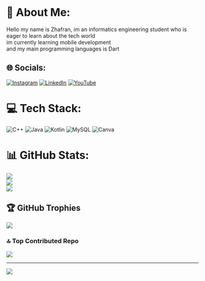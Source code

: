 # 💫 About Me:
Hello my name is Zhafran, im an informatics engineering student who is eager to learn about the tech world<br>im currently learning mobile development<br> and my main programming languages is Dart


## 🌐 Socials:
[![Instagram](https://img.shields.io/badge/Instagram-%23E4405F.svg?logo=Instagram&logoColor=white)](https://instagram.com/lalu_zhaf) [![LinkedIn](https://img.shields.io/badge/LinkedIn-%230077B5.svg?logo=linkedin&logoColor=white)](https://linkedin.com/in/lalu-zhafran-886b63233) [![YouTube](https://img.shields.io/badge/YouTube-%23FF0000.svg?logo=YouTube&logoColor=white)](http://www.youtube.com/@deepfriedocean) 

# 💻 Tech Stack:
![C++](https://img.shields.io/badge/c++-%2300599C.svg?style=for-the-badge&logo=c%2B%2B&logoColor=white) ![Java](https://img.shields.io/badge/java-%23ED8B00.svg?style=for-the-badge&logo=openjdk&logoColor=white) ![Kotlin](https://img.shields.io/badge/kotlin-%237F52FF.svg?style=for-the-badge&logo=kotlin&logoColor=white) ![MySQL](https://img.shields.io/badge/mysql-%2300000f.svg?style=for-the-badge&logo=mysql&logoColor=white) ![Canva](https://img.shields.io/badge/Canva-%2300C4CC.svg?style=for-the-badge&logo=Canva&logoColor=white)
# 📊 GitHub Stats:
![](https://github-readme-stats.vercel.app/api?username=deepfriedocean&theme=tokyonight&hide_border=false&include_all_commits=false&count_private=false)<br/>
![](https://github-readme-streak-stats.herokuapp.com/?user=deepfriedocean&theme=tokyonight&hide_border=false)<br/>
![](https://github-readme-stats.vercel.app/api/top-langs/?username=deepfriedocean&theme=tokyonight&hide_border=false&include_all_commits=false&count_private=false&layout=compact)

## 🏆 GitHub Trophies
![](https://github-profile-trophy.vercel.app/?username=deepfriedocean&theme=tokyonight&no-frame=false&no-bg=true&margin-w=4)

### 🔝 Top Contributed Repo
![](https://github-contributor-stats.vercel.app/api?username=deepfriedocean&limit=5&theme=dark&combine_all_yearly_contributions=true)

---
[![](https://visitcount.itsvg.in/api?id=deepfriedocean&icon=0&color=6)](https://visitcount.itsvg.in)

<!-- Proudly created with GPRM ( https://gprm.itsvg.in ) -->
